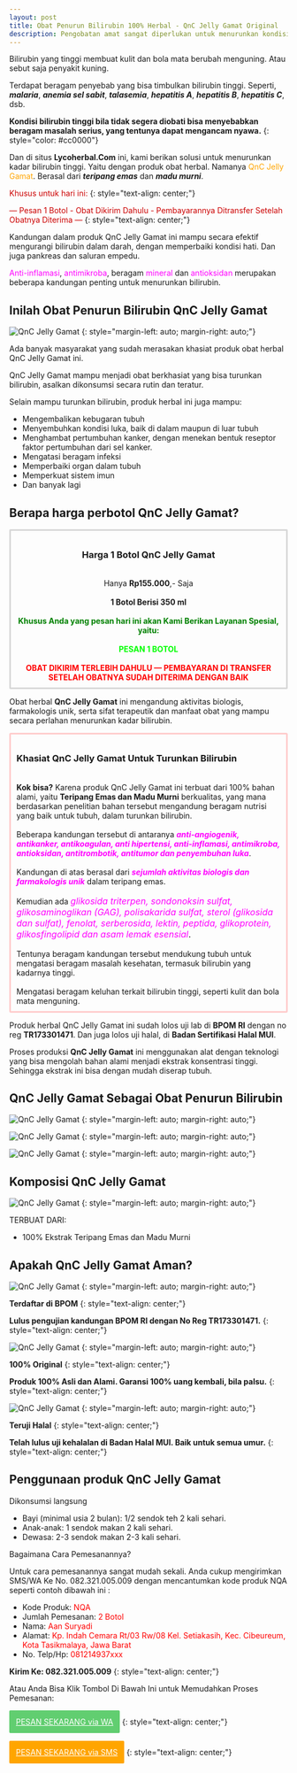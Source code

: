 ```yaml
---
layout: post
title: Obat Penurun Bilirubin 100% Herbal - QnC Jelly Gamat Original
description: Pengobatan amat sangat diperlukan untuk menurunkan kondisi bilirubin, karena itu obat herbal QnC Jelly Gamat bisa menjadi solusi.
---
```


Bilirubin yang tinggi membuat kulit dan bola mata berubah menguning. Atau sebut saja penyakit kuning.

Terdapat beragam penyebab yang bisa timbulkan bilirubin tinggi. Seperti, ***malaria***, ***anemia sel sabit***, ***talasemia***, ***hepatitis A***, ***hepatitis B***, ***hepatitis C***, dsb.

**Kondisi bilirubin tinggi bila tidak segera diobati bisa menyebabkan beragam masalah serius, yang tentunya dapat mengancam nyawa.**
{: style="color: #cc0000"}

Dan di situs **Lycoherbal.Com** ini, kami berikan solusi untuk menurunkan kadar bilirubin tinggi. Yaitu dengan produk obat herbal. Namanya <span style="color: #ffa500">QnC Jelly Gamat</span>. Berasal dari ***teripang emas*** dan ***madu murni***.

<span style="color: #cc0000;">Khusus untuk hari ini:</span>
{: style="text-align: center;"}

<span style="color: #cc0000;">— Pesan 1 Botol - Obat Dikirim Dahulu - Pembayarannya Ditransfer Setelah Obatnya Diterima —</span>
{: style="text-align: center;"}

Kandungan dalam produk QnC Jelly Gamat ini mampu secara efektif mengurangi bilirubin dalam darah, dengan memperbaiki kondisi hati. Dan juga pankreas dan saluran empedu.

<span style="color: #ff00ff">Anti-inflamasi</span>, <span style="color: #ff00ff">antimikroba</span>, beragam <span style="color: #ff00ff">mineral</span> dan <span style="color: #ff00ff">antioksidan</span> merupakan beberapa kandungan penting untuk menurunkan bilirubin.

## Inilah Obat Penurun Bilirubin QnC Jelly Gamat

![QnC Jelly Gamat](/images/qnc3.jpg)
{: style="margin-left: auto; margin-right: auto;"}

Ada banyak masyarakat yang sudah merasakan khasiat produk obat herbal QnC Jelly Gamat ini.

QnC Jelly Gamat mampu menjadi obat berkhasiat yang bisa turunkan bilirubin, asalkan dikonsumsi secara rutin dan teratur.

Selain mampu turunkan bilirubin, produk herbal ini juga mampu:

+ Mengembalikan kebugaran tubuh
+ Menyembuhkan kondisi luka, baik di dalam maupun di luar tubuh
+ Menghambat pertumbuhan kanker, dengan menekan bentuk reseptor faktor pertumbuhan dari sel kanker.
+ Mengatasi beragam infeksi
+ Memperbaiki organ dalam tubuh
+ Memperkuat sistem imun
+ Dan banyak lagi

## Berapa harga perbotol QnC Jelly Gamat?

<div style="border-radius: 2px; border: 3px solid rgb(216, 216, 216); padding: 10px; text-align: center;">
<h3>Harga 1 Botol QnC Jelly Gamat</h3>
<br>
Hanya <strong>Rp155.000</strong>,- Saja
<br>
<br>
<strong>1 Botol Berisi 350 ml</strong>
<br>
<br>
<strong><span style="color: green">Khusus Anda yang pesan hari ini akan Kami Berikan Layanan Spesial, yaitu:</span></strong>
<br>
<br>
<strong><span style="color: lime">PESAN 1 BOTOL</span></strong>
<br>
<br>
<strong><span style="color: red">OBAT DIKIRIM TERLEBIH DAHULU — PEMBAYARAN DI TRANSFER SETELAH OBATNYA SUDAH DITERIMA DENGAN BAIK</span></strong>
</div>

Obat herbal **QnC Jelly Gamat** ini mengandung aktivitas biologis, farmakologis unik, serta sifat terapeutik dan manfaat obat yang mampu secara perlahan menurunkan kadar bilirubin.

<div style="border-radius: 3px; border: 3px solid rgb(255, 204, 204); padding: 10px;">
<h3>Khasiat QnC Jelly Gamat Untuk Turunkan Bilirubin</h3>
<br>
<strong>Kok bisa?</strong> Karena produk QnC Jelly Gamat ini terbuat dari 100% bahan alami, yaitu <strong>Teripang Emas dan Madu Murni</strong> berkualitas, yang mana berdasarkan penelitian bahan tersebut mengandung beragam nutrisi yang baik untuk tubuh, dalam turunkan bilirubin.
<br>
<br>
Beberapa kandungan tersebut di antaranya <strong><span style="color: magenta;"><i>anti-angiogenik, antikanker, antikoagulan, anti hipertensi, anti-inflamasi, antimikroba, antioksidan, antitrombotik, antitumor dan penyembuhan luka</i></span></strong>.
<br>
<br>
Kandungan di atas berasal dari <strong><span style="color: magenta;"><i>sejumlah aktivitas biologis dan farmakologis unik</i></span></strong> dalam teripang emas.
<br>
<br>
Kemudian ada <span style="color: #181a1b; font-size: 16px;"><i><span style="color: magenta;">glikosida triterpen, sondonoksin sulfat, glikosaminoglikan (GAG), polisakarida sulfat, sterol (glikosida dan sulfat), fenolat, serberosida, lektin, peptida, glikoprotein, glikosfingolipid dan asam lemak esensial</span></i>.</span>
<br>
<br>
Tentunya beragam kandungan tersebut mendukung tubuh untuk mengatasi beragam masalah kesehatan, termasuk bilirubin yang kadarnya tinggi.
<br>
<br>
Mengatasi beragam keluhan terkait bilirubin tinggi, seperti kulit dan bola mata menguning.
</div>

Produk herbal QnC Jelly Gamat ini sudah lolos uji lab di **BPOM RI** dengan no reg **TR173301471**. Dan juga lolos uji halal, di **Badan Sertifikasi Halal MUI**.

Proses produksi **QnC Jelly Gamat** ini menggunakan alat dengan teknologi yang bisa mengolah bahan alami menjadi ekstrak konsentrasi tinggi. Sehingga ekstrak ini bisa dengan mudah diserap tubuh.

## QnC Jelly Gamat Sebagai Obat Penurun Bilirubin

![QnC Jelly Gamat](/images/git1.jpg)
{: style="margin-left: auto; margin-right: auto;"}

![QnC Jelly Gamat](/images/git2.jpg)
{: style="margin-left: auto; margin-right: auto;"}

![QnC Jelly Gamat](/images/git3.jpg)
{: style="margin-left: auto; margin-right: auto;"}

## Komposisi QnC Jelly Gamat

![QnC Jelly Gamat](/images/teripang-madu.png)
{: style="margin-left: auto; margin-right: auto;"}

TERBUAT DARI:

+ 100% Ekstrak Teripang Emas dan Madu Murni

## Apakah QnC Jelly Gamat Aman?

![QnC Jelly Gamat](/images/logo3.png)
{: style="margin-left: auto; margin-right: auto;"}

**Terdaftar di BPOM**
{: style="text-align: center;"}

**Lulus pengujian kandungan BPOM RI dengan No Reg TR173301471.**
{: style="text-align: center;"}

![QnC Jelly Gamat](/images/logo1.png)
{: style="margin-left: auto; margin-right: auto;"}

**100% Original**
{: style="text-align: center;"}

**Produk 100% Asli dan Alami. Garansi 100% uang kembali, bila palsu.**
{: style="text-align: center;"}

![QnC Jelly Gamat](/images/logo2.png)
{: style="margin-left: auto; margin-right: auto;"}

**Teruji Halal**
{: style="text-align: center;"}

**Telah lulus uji kehalalan di Badan Halal MUI. Baik untuk semua umur.**
{: style="text-align: center;"}

## Penggunaan produk QnC Jelly Gamat

Dikonsumsi langsung

+ Bayi (minimal usia 2 bulan): 1/2 sendok teh 2 kali sehari.
+ Anak-anak: 1 sendok makan 2 kali sehari.
+ Dewasa: 2-3 sendok makan 2-3 kali sehari.

Bagaimana Cara Pemesanannya?

Untuk cara pemesanannya sangat mudah sekali. Anda cukup mengirimkan SMS/WA Ke No. 082.321.005.009 dengan mencantumkan kode produk NQA seperti contoh dibawah ini :

+ Kode Produk: <span style="color: red;">NQA</span>
+ Jumlah Pemesanan: <span style="color: red;">2 Botol</span>
+ Nama: <span style="color: red;">Aan Suryadi</span>
+ Alamat: <span style="color: red;">Kp. Indah Cemara Rt/03 Rw/08 Kel. Setiakasih, Kec. Cibeureum, Kota Tasikmalaya, Jawa Barat</span>
+ No. Telp/Hp: <span style="color: red;">081214937xxx</span>

**Kirim Ke: 082.321.005.009**
{: style="text-align: center;"}

Atau Anda Bisa Klik Tombol Di Bawah Ini untuk Memudahkan Proses Pemesanan:

<a style="background-color: #61ce70; border-radius: 2px; border: 2px solid rgb(97, 206, 112); color: white; display: inline-block; padding: 10px;" href="https://api.whatsapp.com/send?phone=6282321005009&text=Saya%20pesan%20obat%20herbal%20QnC Jelly Gamat%20dengan%20format%20pesanan%3A%0A-%20Kode%20produk%3A%20TIQ%0A-%20Jumlah%20pesanan%3A%20%0A-%20Nama%20lengkap%3A%0A-%20Alamat%3A%0A-%20No.%20Hp%2FTelepon%3A">PESAN SEKARANG via WA</a>
{: style="text-align: center;"}

<a style="background-color: orange; border-radius: 2px; border: 2px solid orange; color: white; display: inline-block; padding: 10px;" href="sms:+6282321005009?body=Saya%20pesan%20obat%20herbal%20QnC Jelly Gamat%20dengan%20format%20pesanan%3A%0A-%20Kode%20produk%3A%20TIQ%0A-%20Jumlah%20pesanan%3A%20%0A-%20Nama%20lengkap%3A%0A-%20Alamat%3A%0A-%20No.%20Hp%2FTelepon%3A">PESAN SEKARANG via SMS</a>
{: style="text-align: center;"}
